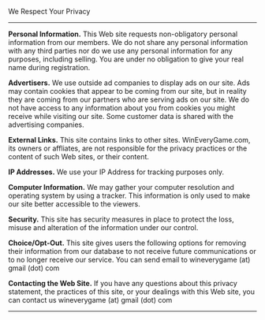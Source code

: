 We Respect Your Privacy

* * *

  

**Personal Information.** This Web site requests non-obligatory personal information from our members. We do not share any personal information with any third parties nor do we use any personal information for any purposes, including selling. You are under no obligation to give your real name during registration.

**Advertisers.** We use outside ad companies to display ads on our site. Ads may contain cookies that appear to be coming from our site, but in reality they are coming from our partners who are serving ads on our site. We do not have access to any information about you from cookies you might receive while visiting our site. Some customer data is shared with the advertising companies.

**External Links.** This site contains links to other sites. WinEveryGame.com, its owners or affliates, are not responsible for the privacy practices or the content of such Web sites, or their content.

**IP Addresses.** We use your IP Address for tracking purposes only.

**Computer Information.** We may gather your computer resolution and operating system by using a tracker. This information is only used to make our site better accessible to the viewers.

**Security.** This site has security measures in place to protect the loss, misuse and alteration of the information under our control.

**Choice/Opt-Out.** This site gives users the following options for removing their information from our database to not receive future communications or to no longer receive our service. You can send email to wineverygame (at) gmail (dot) com

**Contacting the Web Site.** If you have any questions about this privacy statement, the practices of this site, or your dealings with this Web site, you can contact us wineverygame (at) gmail (dot) com

* * *